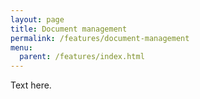 ```yaml
---
layout: page
title: Document management
permalink: /features/document-management
menu:
  parent: /features/index.html
---
```


Text here.